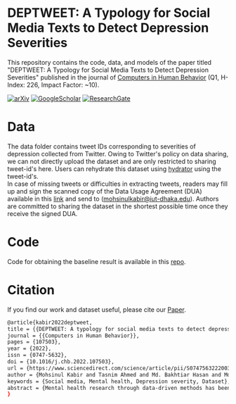 # DEPTWEET: A Typology for Social Media Texts to Detect Depression Severities
This repository contains the code, data, and models of the paper titled "DEPTWEET: A Typology for Social Media Texts to Detect Depression Severities" published in the journal of [Computers in Human Behavior](https://www.journals.elsevier.com/computers-in-human-behavior) (Q1, H-Index: 226, Impact Factor: ~10). 


[![arXiv](https://img.shields.io/badge/arXiv-2305.06595-b31b1b.svg)](https://arxiv.org/abs/2210.05372)
[![GoogleScholar](https://img.shields.io/badge/Google%20Scholar-4285F4?style=flat&logo=Google+Scholar&logoColor=white&color=gray&labelColor=4285F4)](https://tinyurl.com/3spp4bha)
[![ResearchGate](https://img.shields.io/badge/ResearchGate-00CCBB?style=flat&logo=ResearchGate&logoColor=white&color=gray&labelColor=00CCBB)](https://www.researchgate.net/publication/363944652_DEPTWEET_A_typology_for_social_media_texts_to_detect_depression_severities)


# Data
The data folder contains tweet IDs corresponding to severities of depression collected from Twitter. Owing to Twitter's policy on data sharing, we can not directly upload the dataset and are only restricted to sharing tweet-id's here. Users can rehydrate this dataset using <a href=https://github.com/DocNow/hydrator>hydrator</a> using the tweet-id's.  <br/>
In case of missing tweets or difficulties in extracting tweets, readers may fill up and sign the scanned copy of the Data Usage Agreement (DUA) available in this [link](https://drive.google.com/file/d/1hXmr680rKtftDNcdj26dkEnLNB8A0bWa/view?usp=sharing) and send to (mohsinulkabir@iut-dhaka.edu). Authors are committed to sharing the dataset in the shortest possible time once they receive the signed DUA. 
# Code
Code for obtaining the baseline result is available in this <a href= https://github.com/tasnim7ahmed/Depression-In-Tweets>repo</a>.
# Citation
If you find our work and dataset useful, please cite our [Paper](https://www.sciencedirect.com/science/article/abs/pii/S0747563222003235).
```bash
@article{kabir2022deptweet,
title = {{DEPTWEET: A typology for social media texts to detect depression severities}},
journal = {{Computers in Human Behavior}},
pages = {107503},
year = {2022},
issn = {0747-5632},
doi = {10.1016/j.chb.2022.107503},
url = {https://www.sciencedirect.com/science/article/pii/S0747563222003235},
author = {Mohsinul Kabir and Tasnim Ahmed and Md. Bakhtiar Hasan and Md Tahmid Rahman Laskar and Tarun Kumar Joarder and Hasan Mahmud and Kamrul Hasan},
keywords = {Social media, Mental health, Depression severity, Dataset},
abstract = {Mental health research through data-driven methods has been hindered by a lack of standard typology and scarcity of adequate data. In this study, we leverage the clinical articulation of depression to build a typology for social media texts for detecting the severity of depression. It emulates the standard clinical assessment procedure Diagnostic and Statistical Manual of Mental Disorders (DSM-5) and Patient Health Questionnaire (PHQ-9) to encompass subtle indications of depressive disorders from tweets. Along with the typology, we present a new dataset of 40191 tweets labeled by expert annotators. Each tweet is labeled as ‘non-depressed’ or ‘depressed’. Moreover, three severity levels are considered for ‘depressed’ tweets: (1) mild, (2) moderate, and (3) severe. An associated confidence score is provided with each label to validate the quality of annotation. We examine the quality of the dataset via representing summary statistics while setting strong baseline results using attention-based models like BERT and DistilBERT. Finally, we extensively address the limitations of the study to provide directions for further research.}
}
```
